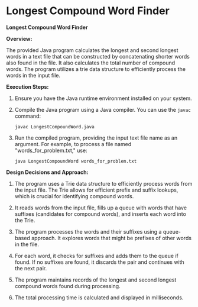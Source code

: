 
# Longest Compound Word Finder

**Longest Compound Word Finder**

**Overview:**

The provided Java program calculates the longest and second longest words in a text file that can be constructed by concatenating shorter words also found in the file. It also calculates the total number of compound words. The program utilizes a trie data structure to efficiently process the words in the input file.

**Execution Steps:**

1. Ensure you have the Java runtime environment installed on your system.
2. Compile the Java program using a Java compiler. You can use the `javac` command:

   ```shell
   javac LongestCompoundWord.java
   ```

3. Run the compiled program, providing the input text file name as an argument. For example, to process a file named "words_for_problem.txt," use:

   ```shell
   java LongestCompoundWord words_for_problem.txt
   ```

**Design Decisions and Approach:**

1. The program uses a Trie data structure to efficiently process words from the input file. The Trie allows for efficient prefix and suffix lookups, which is crucial for identifying compound words.

2. It reads words from the input file, fills up a queue with words that have suffixes (candidates for compound words), and inserts each word into the Trie.

3. The program processes the words and their suffixes using a queue-based approach. It explores words that might be prefixes of other words in the file.

4. For each word, it checks for suffixes and adds them to the queue if found. If no suffixes are found, it discards the pair and continues with the next pair.

5. The program maintains records of the longest and second longest compound words found during processing.

6. The total processing time is calculated and displayed in milliseconds.


